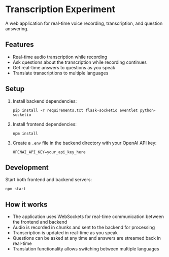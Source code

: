 # Transcription Experiment

A web application for real-time voice recording, transcription, and question answering.

## Features

- Real-time audio transcription while recording
- Ask questions about the transcription while recording continues
- Get real-time answers to questions as you speak
- Translate transcriptions to multiple languages

## Setup

1. Install backend dependencies:
   ```
   pip install -r requirements.txt flask-socketio eventlet python-socketio
   ```

2. Install frontend dependencies:
   ```
   npm install
   ```

3. Create a `.env` file in the backend directory with your OpenAI API key:
   ```
   OPENAI_API_KEY=your_api_key_here
   ```

## Development

Start both frontend and backend servers:
```
npm start
```

## How it works

- The application uses WebSockets for real-time communication between the frontend and backend
- Audio is recorded in chunks and sent to the backend for processing
- Transcription is updated in real-time as you speak
- Questions can be asked at any time and answers are streamed back in real-time
- Translation functionality allows switching between multiple languages
